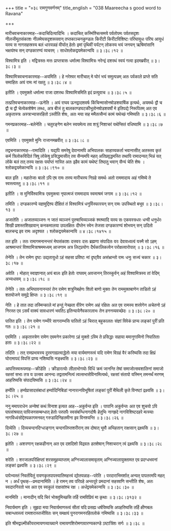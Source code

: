 +++
title = "०३८ रामगुणवर्णनम्"
title_english = "038 Maareecha s good word to Ravana"

+++


मारीचवचनाकारमाह--कदाचिदित्यादिभिः । कदाचित् कस्मिंश्चित्समये पर्वतोपमः
पर्वतसदृशः नीलजीमूतसंकाशः नीलमेघसदृशरूपवान् तप्तकाञ्चनकुण्डलः किरीटी
किरीटविशिष्टः परिघायुधः परिघ आयुधं यस्य स नागसहस्रस्य बलं धारयन्नहं
वीर्यात् हेतोः इमां पृथिवीं पर्यटन् लोकस्य भयं जनयन् ऋषिमांसानि
भक्षयंश्च सन् दण्डकारण्यं व्यचरम् । सार्धश्लोकद्वयमेकान्वयि  ॥  ३।३८।१२
 ॥   

  

विश्वामित्र इति । मद्वित्रस्तः मत्तः प्राप्तत्रासः धर्मात्मा
विश्वामित्रः नरेन्द्रं दशरथं स्वयं गत्वा इदमब्रवीत्  ॥  ३।३८।३  ॥   

  

विश्वामित्रवचनाकारमाह--अयमिति । हे नरेश्वर मारीचात् मे घोरं भयं
समुत्पन्नम् अतः पर्वकाले प्राप्ते सति समाहितः अयं रामः मां रक्षतु  ॥ 
३।३८।४  ॥   

  

इतीति । एवमुक्तो धर्मात्मा राजा दशरथः विश्वामित्रमिति इदं प्रत्युवाच  ॥ 
३।३८।५  ॥   

  

तत्प्रतिवचनाकारमाह--ऊनेति । अयं राघव ऊनद्वादशवर्षः
किंचिन्मासोनषोडशवार्षिक इत्यर्थः, अयमर्थः द्वौ च द्वौ च द्वौ
चेत्येकशेषेण लब्धः, अत्र बीजं तु बालकाण्डघटकीभूतोनषोडशवर्षो मे इतिपद्ये
निरूपितम् अत एव अकृतास्त्रः अस्त्राभ्यासरहितो ऽस्तीति शेषः, अतः मया सह
ममैतत्सैन्यं कामं यथेच्छं गमिष्यति  ॥  ३।३८।६  ॥   

  

गमनप्रकारमाह--बलेनेति । चतुरङ्गेण बलेन स्वयमेत्य तव शत्रुं निशाचरं
यथेप्सितं वधिष्यामि  ॥  ३।३८।७  ॥   

  

एवमिति । एवमुक्तो मुनिः राजानमब्रवीत्  ॥  ३।३८।८  ॥   

  

तद्वचनाकारमाह--रामादिति । यद्यपि समरेषु देवानामपि अभिपालकः साहाय्यकर्ता
भवानासीत् अतस्तव कृतं कर्म त्रिलोकविदितं त्रिषु लोकेषु प्रसिद्धमासीत् तव
सैन्यमपि महत् अतिप्रवृद्धमस्ति तथापि रामादन्यत् भिन्नं यत् लोके बलं तत्
तस्य रक्षसः पर्याप्तं नास्ति अतः इहैव कामं यथेष्टं तिष्ठतु भवान् सैन्यं
चेति शेषः । श्लोकद्वयमेकान्वयि  ॥  ३।३८।९१०  ॥   

  

बाल इति । महातेजाः बालो ऽपि एष रामः तस्य मारीचस्य निग्रहे समर्थः अतो
राममादाय अहं गमिष्ये ते स्वस्त्यस्तु  ॥  ३।३८।११  ॥   

  

इतीति । स मुनिर्विश्वामित्रः एवमुक्त्वा नृपात्मजं राममादाय स्वमाश्रमं
जगाम  ॥  ३।३८।१२  ॥   

  

तमिति । दण्डकारण्ये यज्ञमुद्दिश्य दीक्षितं तं विश्वामित्रं
धनुर्विस्फारयन् सन् रामः उपस्थितो बभूव  ॥  ३।३८।१३  ॥   

  

अजातेति । अजातव्यञ्जनः न जातं व्यञ्जनं पुरुषाभिव्यञ्जकं श्मश्र्वादि यस्य
सः एकवस्त्रधरः धन्वी धनुर्धरः शिखी प्रशस्तशिखावान् कनकमालया उपलक्षितः
दीप्तेन स्वेन तेजसा दण्डकारण्यं शोभयन् सन् उदितो बालचन्द्र इव रामः
अदृश्यत । श्लोकद्वयमेकान्वयि  ॥  ४।३८।१४१५  ॥   

  

तत इति । ततः रामागमनानन्तरं मेघसंकाशः दत्तवरः दत्तः ब्रह्मणा संपादितः
वरः देवावध्यत्वं यस्मै सो ऽहम् आश्रमान्तरं विश्वामित्राश्रममध्यम् आजगाम
अत्र लिट्प्रयोगः दैर्घकालिकत्वेन परोक्षत्वारोपात्  ॥  ३।३८।१६  ॥   

  

तेनेति । तेन रामेण दृष्टः उद्यतायुधो ऽहं सहसा प्रविष्टः मां दृष्ट्वैव
असंभ्रान्तो रामः धनुः सज्यं चकार  ॥  ३।३८।१७  ॥   

  

अवेति । मोहात् स्वाज्ञानात् अयं बालः इति हेतोः राघवम् अवजानन्
तिरस्कुर्वन् अहं विश्वामित्रस्य तां वेदिम् अभ्यधावम्  ॥  ३।३८।१८  ॥   

  

तेनेति । ततः अभिघावनानन्तरं तेन रामेण शत्रुनिबर्हणः शितो बाणो मुक्तः तेन
राममुक्तबाणेन ताडितो ऽहं शतयोजने समुद्रे क्षिप्तः  ॥  ३।३८।१९  ॥   

  

नेति । हे तात तदा तस्मिन्काले मां हन्तुं नेच्छता वीरेण रामेण अहं रक्षितः
अत एव रामस्य शरवेगेन अचेतनो ऽहं निरस्त एव ऽसर्वं वाक्यं सावधारणं भवतिऽ
इतिन्यायेनैवकारलाभः तेन हननव्यवच्छेदः  ॥  ३।३८।२०  ॥   

  

पातित इति । तेन रामेण गम्भीरे सागराम्भसि पातितो ऽहं चिरात् बहुकालतः
संज्ञां विवेकं प्राप्य लङ्कां पुरीं प्रति गतः  ॥  ३।३८।२१  ॥   

  

एवमिति । अकृतास्त्रेण रामेण एवमनेन प्रकारेणा ऽहं मुक्तो ऽस्मि ते
प्रसिद्धाः सहाया ममानुगामिनो निपातिताः हताः  ॥  ३।३८।२२  ॥   

  

तदिति । तत् रामप्रभावस्य दुरवगाह्यत्वाद्धेतोः मया वार्यमाणस्त्वं यदि
रामेण विग्रहं वैरं करिष्यसि तदा क्षिप्रं घोरामापदं विपत्तिं प्राप्य
नशिष्यसि नङ्क्ष्यसि  ॥  ३।३८।२३  ॥   

  

आपत्तिस्वरूपमाह--क्रीडेति । क्रीडारत्योः लीलाभोगयोः विधिं क्रमं जानन्ति
तेषां समाजोत्सवशालिनां समाजो रक्षसां सभाः तत्र य उत्सव आनन्दः
तद्वतामनित्यं त्वत्सभासेविनामित्यर्थः, रक्षसां संतापो यस्मिन् तमनर्थं
मरणम् आहरिष्यसि संपादयिष्यसि  ॥  ३।३८।२४  ॥   

  

हर्म्येति । हर्म्यप्रासादसंबाधां हर्म्यादिनिबिडां नानारत्नविभूषितां
लङ्कां पुरीं मैथिली कृते विनष्टां द्रक्ष्यसि  ॥  ३।३८।२५  ॥   

  

ननु ममापराधेन अन्येषां कथं विनाश इत्यत आह--अकुर्वन्त इति । पापानि
अकुर्वन्तः अत एव शुचयो ऽपि पापसंश्रयात् पापिजनसम्बन्धात् हेतोः परपापैः
स्वसंबन्धिनागदोषैः हेतुभिः नागह्रदे नागविशिष्टदहरे मत्स्याः
नागविध्वंसोद्देश्यकागमनवत् गरुडादिनिहतमीना इव विनश्यन्ति  ॥  ३।३८।२६  ॥   

  

दिव्येति । दिव्यचन्दनदिग्धाङ्गान् चन्दनलिप्तशरीरान् तव दोषात् भूमौ
अभिहतान् राक्षसान् द्रक्ष्यसि  ॥  ३।३८।२७  ॥   

  

हृतेति । अशरणान् रक्षकहीनान् अत एव दशदिशो विद्रवतः हतशेषान् निशाचरान्
त्वं द्रक्ष्यसि  ॥  ३।३८।२८  ॥   

  

शरेति । शरजालपरिक्षिप्तां शरसमूहव्याप्ताम् अग्निज्वालासमावृताम्
अग्निज्वालायुक्तामत एव प्रदग्धभवनां लङ्कां द्रक्ष्यसि  ॥  ३।३८।२९  ॥   

  

पापेभ्यस्तं निवर्तयितुं रावणकृतपापस्यातिमहत्त्वं द्योतयन्नाह--परेति ।
परदाराभिमर्शात् अन्यत् पापतरमपि महत् न । अर्धं पृथक्--प्रमदानामिति । हे
रामन् तव परिग्रहे अन्तःपुरे प्रमदानां सहस्राणि सन्तीति शेषः, अतः
स्वदारनिरतो भव अत एव स्वकुलं राक्षसांश्च रक्ष । अर्धद्वयमेकान्वयि  ॥ 
३।३८।३०  ॥   

  

मानमिति । मानादीन् यदि चिरं भोक्तुमिच्छसि तर्हि रामविप्रियं मा कृथाः  ॥ 
३।३८।३१३२  ॥   

  

निवार्यमाण इति । सुहृदा मया निवार्यमाणस्त्वं सीतां यदि प्रसह्य
धर्षयिष्यसि अपहरिष्यसि तर्हि क्षीणबलः सबान्धवस्त्वं रामशरास्तजीवितः सन्
यमक्षयं पुनरागमनरहितलोकं गमिष्यसि  ॥  ३।३८।३३  ॥   

  

इति श्रीमद्वाल्मीकीयरामायणव्याख्याने रामायणशिरोमणावारण्यकाण्डे
ऽष्टात्रिंशः सर्गः  ॥  ३।३८  ॥   

  

  


